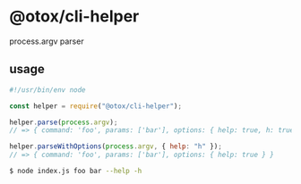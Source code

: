 # @otox/cli-helper

process.argv parser

## usage

```js
#!/usr/bin/env node

const helper = require("@otox/cli-helper");

helper.parse(process.argv);
// => { command: 'foo', params: ['bar'], options: { help: true, h: true } }

helper.parseWithOptions(process.argv, { help: "h" });
// => { command: 'foo', params: ['bar'], options: { help: true } }
```

```bash
$ node index.js foo bar --help -h
```
